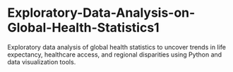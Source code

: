 # Exploratory-Data-Analysis-on-Global-Health-Statistics1
Exploratory data analysis of global health statistics to uncover trends in life expectancy, healthcare access, and regional disparities using Python and data visualization tools.
